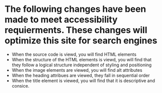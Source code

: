 # The following changes have been made to meet accessibility requierments. These changes will optimize this site for search engines

* When the source code is viewd, you will find HTML elements
* When the structure of the HTML elements is viewd, you will find that they follow a logical structure independent of styling and positioning
* When the image elements are viewed, you will find alt attributes
* When the heading attribues are viewed, they fall in sequential order
* When the title element is viewed, you will find that it is descriptive and consice.